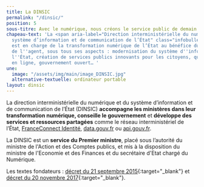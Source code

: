 ```yaml
---
title: La DINSIC
permalink: "/dinsic/"
position: 5
sous-titre: Avec le numérique, nous créons le service public de demain
chapeau-text: 'La <span aria-label="Direction interministérielle du numérique et du
  système d’information et de communication de l’État" class="infobulle">DINSIC</span>
  est en charge de la transformation numérique de l’État au bénéfice du citoyen comme
  de l''agent, sous tous ses aspects : modernisation du système d''information de
  l''État, création de services publics innovants pour les citoyens, qualité des démarches
  en ligne, gouvernement ouvert… '
une:
  image: "/assets/img/main/image_DINSIC.jpg"
  alternative-textuelle: ordinateur portable
layout: dinsic
---
```

La direction interministérielle du numérique et du système d’information et de communication de l’État (DINSIC) **accompagne les ministères dans leur transformation numérique, conseille le gouvernement** et **développe des services et ressources partagées** comme le réseau interministériel de l’État, [FranceConnect Identité](https://franceconnect.gouv.fr), [data.gouv.fr](https://www.data.gouv.fr) ou [api.gouv.fr](https://www.api.gouv.fr).

La DINSIC est un **service du Premier ministre**, placé sous l’autorité du ministre de l'Action et des Comptes publics, et mis à la disposition du ministre de l'Economie et des Finances et du secrétaire d'Etat chargé du Numérique.

Les textes fondateurs : [décret du 21 septembre 2015](https://www.legifrance.gouv.fr/affichTexte.do?cidTexte=JORFTEXT000031194412&categorieLien=cid){:target="_blank"} et [décret du 20 novembre 2017](https://www.legifrance.gouv.fr/eli/decret/2017/11/20/PRMX1732385D/jo/texte){:target="_blank"}.


